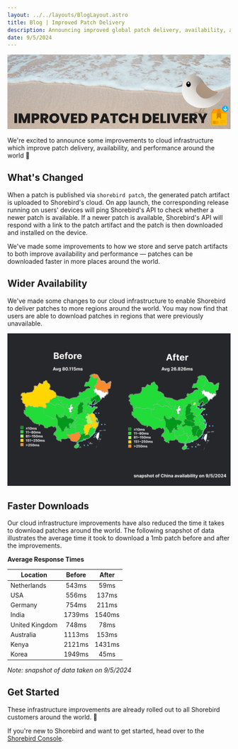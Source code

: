 ```yaml
---
layout: ../../layouts/BlogLayout.astro
title: Blog | Improved Patch Delivery
description: Announcing improved global patch delivery, availability, and performance.
date: 9/5/2024
---
```


![Improved patch delivery header image](../../assets/images/blog/improved-patch-delivery/heading.png)

We're excited to announce some improvements to cloud infrastructure which
improve patch delivery, availability, and performance around the world 🥳

## What's Changed

When a patch is published via `shorebird patch`, the generated patch artifact is uploaded to Shorebird's cloud.
On app launch, the corresponding release running on users' devices will ping Shorebird's API to check whether a newer patch is available.
If a newer patch is available, Shorebird's API will respond with a link to the patch artifact and the patch is then downloaded and installed on the device.

We've made some improvements to how we store and serve patch artifacts to both improve availability and performance — patches can be downloaded faster in more places around the world.

## Wider Availability

We've made some changes to our cloud infrastructure to enable Shorebird to deliver patches to more regions around the world. You may now find that users are able to download patches in regions that were previously unavailable.

![China Patch availability image](../../assets/images/blog/improved-patch-delivery/china-availability.png)

## Faster Downloads

Our cloud infrastructure improvements have also reduced the time it takes to
download patches around the world. The following snapshot of data illustrates
the average time it took to download a 1mb patch before and after the
improvements.

**Average Response Times**

| Location       | Before | After  |
| -------------- | :----: | :----: |
| Netherlands    | 543ms  |  59ms  |
| USA            | 556ms  | 137ms  |
| Germany        | 754ms  | 211ms  |
| India          | 1739ms | 1540ms |
| United Kingdom | 748ms  |  78ms  |
| Australia      | 1113ms | 153ms  |
| Kenya          | 2121ms | 1431ms |
| Korea          | 1949ms |  45ms  |

_Note: snapshot of data taken on 9/5/2024_

## Get Started

These infrastructure improvements are already rolled out to all Shorebird customers around the world. 🥳

If you're new to Shorebird and want to get started, head over to the [Shorebird Console](https://console.shorebird.dev).
